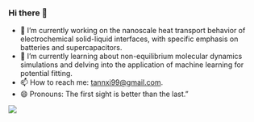 ### Hi there 👋

<!--
**XiTanna/XiTanna** is a ✨ _special_ ✨ repository because its `README.md` (this file) appears on your GitHub profile.

Here are some ideas to get you started:

- 🔭 I’m currently working on the nanoscale heat transport behavior of electrochemical solid-liquid interfaces, with specific emphasis on batteries and supercapacitors.
- 🌱 I’m currently learning ...
- 👯 I’m looking to collaborate on ...
- 🤔 I’m looking for help with ...
- 💬 Ask me about ...
- 📫 How to reach me: ...
- 😄 Pronouns: ...
- ⚡ Fun fact: ...
-->

- 🔭 I’m currently working on the nanoscale heat transport behavior of electrochemical solid-liquid interfaces, with specific emphasis on batteries and supercapacitors.
- 🌱 I’m currently learning about non-equilibrium molecular dynamics simulations and delving into the application of machine learning for potential fitting.
- 📫 How to reach me: tannxi99@gmail.com.
- 😄 Pronouns: The first sight is better than the last.”

![](https://github-readme-stats.vercel.app/api?username=XiTanna)
